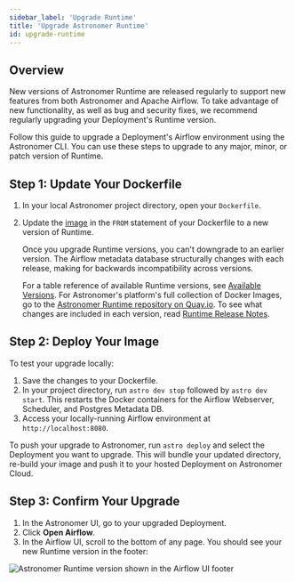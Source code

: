 ```yaml
---
sidebar_label: 'Upgrade Runtime'
title: 'Upgrade Astronomer Runtime'
id: upgrade-runtime
---
```


## Overview

New versions of Astronomer Runtime are released regularly to support new features from both Astronomer and Apache Airflow. To take advantage of new functionality, as well as bug and security fixes, we recommend regularly upgrading your Deployment's Runtime version.

Follow this guide to upgrade a Deployment's Airflow environment using the Astronomer CLI. You can use these steps to upgrade to any major, minor, or patch version of Runtime.

## Step 1: Update Your Dockerfile

1. In your local Astronomer project directory, open your `Dockerfile`.
2. Update the [image](runtime-versioning#runtime-images) in the `FROM` statement of your Dockerfile to a new version of Runtime.

    Once you upgrade Runtime versions, you can't downgrade to an earlier version. The Airflow metadata database structurally changes with each release, making for backwards incompatibility across versions.

    For a table reference of available Runtime versions, see [Available Versions](runtime-versioning#available-runtime-versions). For Astronomer's platform's full collection of Docker Images, go to the [Astronomer Runtime repository on Quay.io](https://quay.io/repository/astronomer/astro-runtime?tab=tags). To see what changes are included in each version, read [Runtime Release Notes](runtime-release-notes).

## Step 2: Deploy Your Image

To test your upgrade locally:

1. Save the changes to your Dockerfile.
2. In your project directory, run `astro dev stop` followed by `astro dev start`. This restarts the Docker containers for the Airflow Webserver, Scheduler, and Postgres Metadata DB.
3. Access your locally-running Airflow environment at `http://localhost:8080`.

To push your upgrade to Astronomer, run `astro deploy` and select the Deployment you want to upgrade. This will bundle your updated directory, re-build your image and push it to your hosted Deployment on Astronomer Cloud.

## Step 3: Confirm Your Upgrade

1. In the Astronomer UI, go to your upgraded Deployment.
2. Click **Open Airflow**.
3. In the Airflow UI, scroll to the bottom of any page. You should see your new Runtime version in the footer:

<div class="text--center">
  <img src="/img/docs/version-footer.png" alt="Astronomer Runtime version shown in the Airflow UI footer" />
</div>
